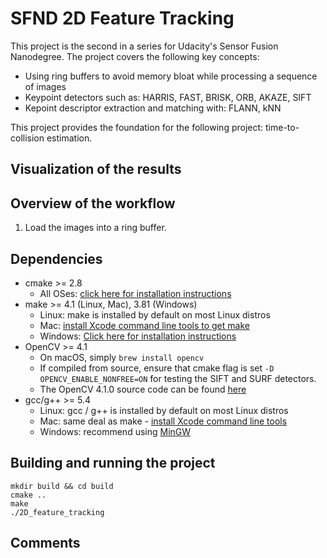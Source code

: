 # SFND 2D Feature Tracking

This project is the second in a series for Udacity's Sensor Fusion Nanodegree. The project covers the following key concepts:

- Using ring buffers to avoid memory bloat while processing a sequence of images
- Keypoint detectors such as: HARRIS, FAST, BRISK, ORB, AKAZE, SIFT
- Kepoint descriptor extraction and matching with: FLANN, kNN

This project provides the foundation for the following project: time-to-collision estimation.

## Visualization of the results
<!-- <img src="images/keypoints.png" width="820" height="248" /> -->

## Overview of the workflow
1. Load the images into a ring buffer.
<!-- 1. Use OpenCV to apply keypoint detectors such as HARRIS, FAST, BRISK and SIFT. -->
<!-- 1. Use FLANN and kNN to improve on the brute force matching of keypoint descriptors. -->
<!-- 1. Finally, run these algorithms in various combinations to compare performance benchmarks.  -->

## Dependencies
* cmake >= 2.8
  * All OSes: [click here for installation instructions](https://cmake.org/install/)
* make >= 4.1 (Linux, Mac), 3.81 (Windows)
  * Linux: make is installed by default on most Linux distros
  * Mac: [install Xcode command line tools to get make](https://developer.apple.com/xcode/features/)
  * Windows: [Click here for installation instructions](http://gnuwin32.sourceforge.net/packages/make.htm)
* OpenCV >= 4.1
  * On macOS, simply `brew install opencv`
  * If compiled from source, ensure that cmake flag is set `-D OPENCV_ENABLE_NONFREE=ON` for testing the SIFT and SURF detectors.
  * The OpenCV 4.1.0 source code can be found [here](https://github.com/opencv/opencv/tree/4.1.0)
* gcc/g++ >= 5.4
  * Linux: gcc / g++ is installed by default on most Linux distros
  * Mac: same deal as make - [install Xcode command line tools](https://developer.apple.com/xcode/features/)
  * Windows: recommend using [MinGW](http://www.mingw.org/)

## Building and running the project
```
mkdir build && cd build
cmake ..
make
./2D_feature_tracking
```

## Comments
